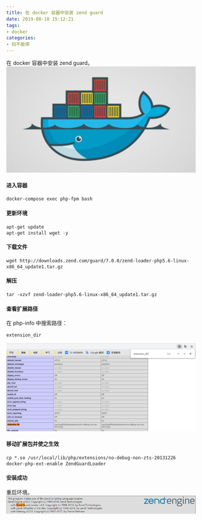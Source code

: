 ```yaml
---
title: 在 docker 容器中安装 zend guard
date: 2019-08-18 15:12:21
tags:
- docker
categories:
- 码不能停
---
```


在 docker 容器中安装 zend guard。
![docker](/images/docker.jpg)

<!-- more -->

#### 进入容器
```
docker-compose exec php-fpm bash
```


#### 更新环境
```
apt-get update
apt-get install wget -y
```

#### 下载文件
```
wget http://downloads.zend.com/guard/7.0.0/zend-loader-php5.6-linux-x86_64_update1.tar.gz
```

#### 解压
```
tar -xzvf zend-loader-php5.6-linux-x86_64_update1.tar.gz
```

#### 查看扩展路径
在 php-info 中搜索路径：
```
extension_dir
```
![path](/images/path.png)

#### 移动扩展包并使之生效
```
cp *.so /usr/local/lib/php/extensions/no-debug-non-zts-20131226
docker-php-ext-enable ZendGuardLoader
```

#### 安装成功
重启环境。
![](/images/done.png)
